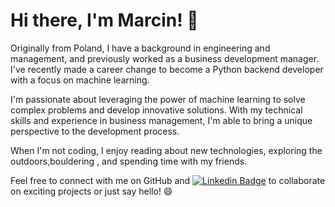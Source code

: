 # Hi there, I'm Marcin! 👋

Originally from Poland, I have a background in engineering and management, and previously worked as a business development manager. I've recently made a career change to become a Python backend developer with a focus on machine learning.

I'm passionate about leveraging the power of machine learning to solve complex problems and develop innovative solutions. With my technical skills and experience in business management, I'm able to bring a unique perspective to the development process.

When I'm not coding, I enjoy reading about new technologies, exploring the outdoors,bouldering , and spending time with my friends.

Feel free to connect with me on GitHub and [![Linkedin Badge](https://img.shields.io/badge/Marcin%20Ignaszak-0A66C2?style=flat-square&logo=Linkedin&logoColor=white&labelColor=0A66C2&link=https://www.linkedin.com/in/marcin-ignaszak-4311a1172/)](https://www.linkedin.com/in/marcin-ignaszak-4311a1172/) to collaborate on exciting projects or just say hello! 😄
